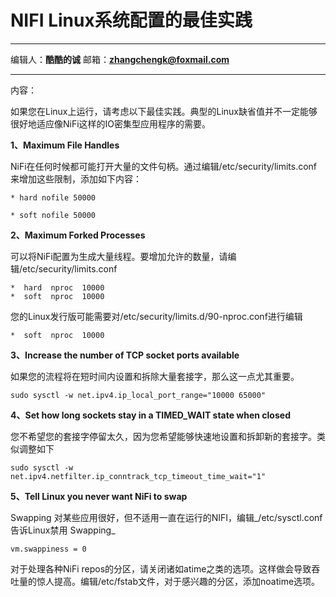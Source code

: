# NIFI Linux系统配置的最佳实践
***
编辑人：__**酷酷的诚**__  邮箱：**zhangchengk@foxmail.com**
***
内容：

如果您在Linux上运行，请考虑以下最佳实践。典型的Linux缺省值并不一定能够很好地适应像NiFi这样的IO密集型应用程序的需要。

**1、Maximum File Handles**

NiFi在任何时候都可能打开大量的文件句柄。通过编辑/etc/security/limits.conf来增加这些限制，添加如下内容：
```
* hard nofile 50000

* soft nofile 50000
```
**2、Maximum Forked Processes**

可以将NiFi配置为生成大量线程。要增加允许的数量，请编辑/etc/security/limits.conf

```
*  hard  nproc  10000
*  soft  nproc  10000
```

您的Linux发行版可能需要对/etc/security/limits.d/90-nproc.conf进行编辑

```
*  soft  nproc  10000
```

**3、Increase the number of TCP socket ports available**

如果您的流程将在短时间内设置和拆除大量套接字，那么这一点尤其重要。

```
sudo sysctl -w net.ipv4.ip_local_port_range="10000 65000"
```
**4、Set how long sockets stay in a TIMED_WAIT state when closed**

您不希望您的套接字停留太久，因为您希望能够快速地设置和拆卸新的套接字。类似调整如下

```
sudo sysctl -w net.ipv4.netfilter.ip_conntrack_tcp_timeout_time_wait="1"
```

**5、Tell Linux you never want NiFi to swap**

Swapping 对某些应用很好，但不适用一直在运行的NIFI，编辑_/etc/sysctl.conf告诉Linux禁用 Swapping_

```
vm.swappiness = 0
```

对于处理各种NiFi repos的分区，请关闭诸如atime之类的选项。这样做会导致吞吐量的惊人提高。编辑/etc/fstab文件，对于感兴趣的分区，添加noatime选项。